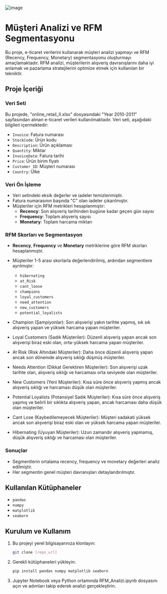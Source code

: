 ![image](https://github.com/user-attachments/assets/856d2b40-5e3d-47fc-bfe4-e902fd44e432)

# Müşteri Analizi ve RFM Segmentasyonu

Bu proje, e-ticaret verilerini kullanarak müşteri analizi yapmayı ve RFM (Recency, Frequency, Monetary) segmentasyonu oluşturmayı amaçlamaktadır. RFM analizi, müşterilerin alışveriş davranışlarını daha iyi anlamak ve pazarlama stratejilerini optimize etmek için kullanılan bir tekniktir.

## Proje İçeriği

### Veri Seti

Bu projede, "online_retail_II.xlsx" dosyasındaki "Year 2010-2011" sayfasından alınan e-ticaret verileri kullanılmaktadır. Veri seti, aşağıdaki bilgileri içermektedir:

- `Invoice`: Fatura numarası
- `StockCode`: Ürün kodu
- `Description`: Ürün açıklaması
- `Quantity`: Miktar
- `InvoiceDate`: Fatura tarihi
- `Price`: Ürün birim fiyatı
- `Customer ID`: Müşteri numarası
- `Country`: Ülke

### Veri Ön İşleme

- Veri setindeki eksik değerler ve iadeler temizlenmiştir.
- Fatura numarasının başında "C" olan iadeler çıkarılmıştır.
- Müşteriler için RFM metrikleri hesaplanmıştır:
  - **Recency**: Son alışveriş tarihinden bugüne kadar geçen gün sayısı
  - **Frequency**: Toplam alışveriş sayısı
  - **Monetary**: Toplam harcama miktarı

### RFM Skorları ve Segmentasyon

- **Recency**, **Frequency** ve **Monetary** metriklerine göre RFM skorları hesaplanmıştır.
- Müşteriler 1-5 arası skorlarla değerlendirilmiş, ardından segmentlere ayrılmıştır:
  - `hibernating`
  - `at_Risk`
  - `cant_loose`
  - `champions`
  - `loyal_customers`
  - `need_attention`
  - `new_customers`
  - `potential_loyalists`

- Champion (Şampiyonlar): Son alışverişi yakın tarihte yapmış, sık sık alışveriş yapan ve yüksek harcama yapan müşteriler.

- Loyal Customers (Sadık Müşteriler): Düzenli alışveriş yapan ancak son alışverişi biraz eski olan, orta-yüksek harcama yapan müşteriler.

- At Risk (Risk Altındaki Müşteriler): Daha önce düzenli alışveriş yapan ancak son dönemde alışveriş sıklığı düşmüş müşteriler.

- Needs Attention (Dikkat Gerektiren Müşteriler): Son alışverişi uzak tarihte olan, alışveriş sıklığı ve harcaması orta seviyede olan müşteriler.

- New Customers (Yeni Müşteriler): Kısa süre önce alışveriş yapmış ancak alışveriş sıklığı ve harcaması düşük olan müşteriler.

- Potential Loyalists (Potansiyel Sadık Müşteriler): Kısa süre önce alışveriş yapmış ve belirli bir sıklıkta alışveriş yapan, ancak harcaması daha düşük olan müşteriler.

- Cant Lose (Kaybedilemeyecek Müşteriler): Müşteri sadakati yüksek ancak son alışverişi biraz eski olan ve yüksek harcama yapan müşteriler.

- Hibernating (Uyuyan Müşteriler): Uzun zamandır alışveriş yapmamış, düşük alışveriş sıklığı ve harcaması olan müşteriler.
### Sonuçlar

- Segmentlerin ortalama recency, frequency ve monetary değerleri analiz edilmiştir.
- Her segmentin genel müşteri davranışları detaylandırılmıştır.

## Kullanılan Kütüphaneler

- `pandas`
- `numpy`
- `matplotlib`
- `seaborn`

## Kurulum ve Kullanım

1. Bu projeyi yerel bilgisayarınıza klonlayın:
   ```bash
   git clone [repo_url]

2. Gerekli kütüphaneleri yükleyin:
   ```bash
   pip install pandas numpy matplotlib seaborn

3. Jupyter Notebook veya Python ortamında RFM_Analizi.ipynb dosyasını açın ve adımları takip ederek analizi gerçekleştirin.

